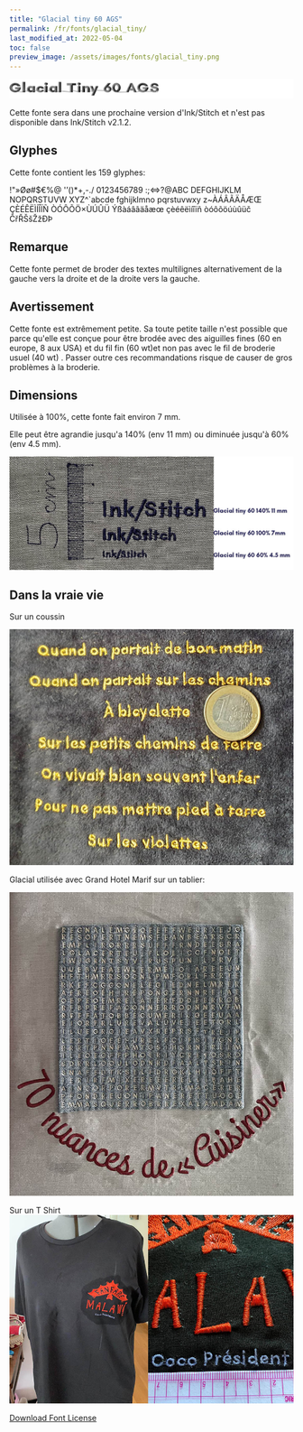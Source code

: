 ```yaml
---
title: "Glacial tiny 60 AGS"
permalink: /fr/fonts/glacial_tiny/
last_modified_at: 2022-05-04
toc: false
preview_image: /assets/images/fonts/glacial_tiny.png
---
```

![glacial_tiny](/assets/images/fonts/glacial_tiny.png)

Cette fonte sera dans une prochaine version d'Ink/Stitch et n'est pas disponible dans Ink/Stitch v2.1.2.

## Glyphes

Cette fonte contient les 159 glyphes:
	
!"»Øø#$€%@
'’()*+,-./
0123456789
:;<=>?@ABC
DEFGHIJKLM
NOPQRSTUVW
XYZ^`abcde
fghijklmno
pqrstuvwxy
z~ÀÁÂÃÄÅÆŒ
ÇÈÉÊËÌÍÎÏÑ
ÒÓÔÕÖ×ÙÚÛÜ
Ýßàáâãäåæœ
çèéêëìíîïñ
òóôõöúùûüč
ČřŘŠšŽžÐÞ


## Remarque 
Cette fonte permet de broder des textes multilignes alternativement de la gauche vers  la droite et de la droite vers la gauche.

## Avertissement

Cette fonte est extrêmement petite. Sa toute petite taille n'est possible que parce qu'elle est conçue pour être brodée avec des aiguilles fines (60 en europe, 8 aux USA) et du fil fin (60 wt)et non pas avec le fil de broderie usuel (40 wt) . Passer outre ces recommandations risque de causer de gros problèmes à la broderie.

## Dimensions

Utilisée à 100%, cette fonte fait environ 7 mm.

Elle peut être agrandie jusqu'a 140% (env 11 mm) ou diminuée jusqu'à 60% (env 4.5 mm).


![Dimensions Glacialtiny](/assets/images/fonts/Sizing/glacialsizing.jpg)

## Dans la vraie vie

Sur un coussin

![Coussin](/assets/images/fonts/glacial3.jpg)

Glacial utilisée avec Grand Hotel Marif sur un tablier:

![Tablier](/assets/images/fonts/glacialgrandhotel.jpg)

Sur un T Shirt
![TShirt](/assets/images/fonts/glacial_5.jpg)

[Download Font License](https://github.com/inkstitch/inkstitch/tree/main/fonts/glacial_tiny/LICENSE)
